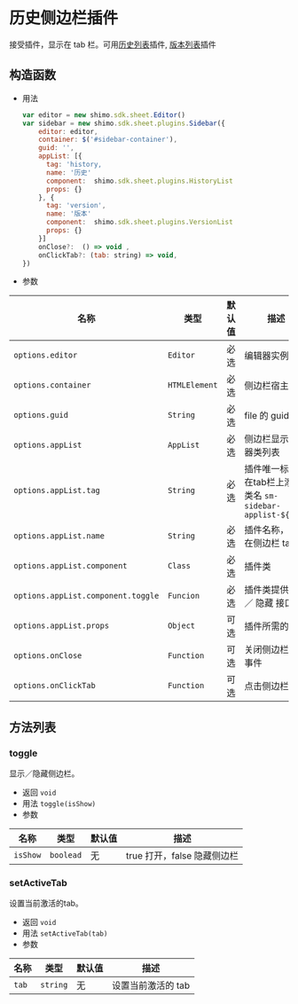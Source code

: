 # 历史侧边栏插件

接受插件，显示在 tab 栏。可用[历史列表](historyList.md)插件, [版本列表](versionList.md)插件

## 构造函数

* 用法

  ```js
  var editor = new shimo.sdk.sheet.Editor()
  var sidebar = new shimo.sdk.sheet.plugins.Sidebar({
      editor: editor,
      container: $('#sidebar-container'),
      guid: '',
      appList: [{
        tag: 'history,
        name: '历史'
        component:  shimo.sdk.sheet.plugins.HistoryList
        props: {}
      }, {
        tag: 'version',
        name: '版本'
        component:  shimo.sdk.sheet.plugins.VersionList
        props: {}
      }] 
      onClose?:  () => void ,
      onClickTab?: (tab: string) => void,
  })
  ```

* 参数

| 名称               | 类型      | 默认值  | 描述             |
| ------------------ | --------- | ------- | ---------------- |
| `options.editor` | `Editor` | 必选 | 编辑器实例 |
| `options.container` | `HTMLElement` | 必选 | 侧边栏宿主容器 |
| `options.guid` | `String` | 必选 | file 的 guid |
| `options.appList` | `AppList` | 必选 | 侧边栏显示的容器类列表 |
| `options.appList.tag` | `String` | 必选 | 插件唯一标识, 在tab栏上添加类名 `sm-sidebar-applist-${tag}` |
| `options.appList.name` | `String` | 必选 | 插件名称，显示在侧边栏 tab 上 |
| `options.appList.component` | `Class` | 必选 | 插件类 |
| `options.appList.component.toggle` | `Funcion` | 必选 | 插件类提供显示 ／ 隐藏 接口 |
| `options.appList.props` | `Object` | 可选 | 插件所需的参数 |
| `options.onClose` | `Function` | 可选 | 关闭侧边栏响应事件 |
| `options.onClickTab` | `Function` | 可选 | 点击侧边栏tab|


## 方法列表

### toggle

显示／隐藏侧边栏。

* 返回 `void`
* 用法 `toggle(isShow)`
* 参数

| 名称                | 类型          | 默认值 | 描述         |
| ------------------- | ------------- | ------ | ------------ |
| `isShow`   | `boolead`      | 无     | true 打开，false 隐藏侧边栏    |

### setActiveTab

设置当前激活的tab。

* 返回 `void`
* 用法 `setActiveTab(tab)`
* 参数

| 名称                | 类型          | 默认值 | 描述         |
| ------------------- | ------------- | ------ | ------------ |
| `tab`   | `string`      | 无     | 设置当前激活的 tab    |
